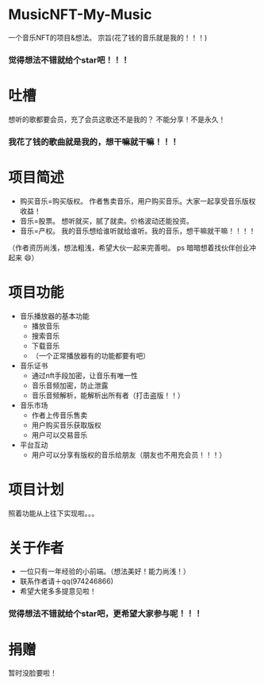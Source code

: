 # MusicNFT-My-Music
一个音乐NFT的项目&amp;想法。  宗旨(花了钱的音乐就是我的！！！)

### 觉得想法不错就给个star吧！！！

# 吐槽
想听的歌都要会员，充了会员这歌还不是我的？ 不能分享！不是永久！
### 我花了钱的歌曲就是我的，想干嘛就干嘛！！！

# 项目简述
  * 购买音乐=购买版权。 作者售卖音乐，用户购买音乐。大家一起享受音乐版权收益！
  * 音乐=股票。 想听就买，腻了就卖。价格波动还能投资。
  * 音乐=产权。 我的音乐想给谁听就给谁听。我的音乐，想干嘛就干嘛！！！！
 
（作者资历尚浅，想法粗浅，希望大伙一起来完善啦。
  ps 暗暗想着找伙伴创业冲起来 😄）

# 项目功能
  * 音乐播放器的基本功能
     * 播放音乐
     * 搜索音乐
     * 下载音乐
     * （一个正常播放器有的功能都要有吧）
  * 音乐证书
     * 通过nft手段加密，让音乐有唯一性
     * 音乐音频加密，防止泄露
     * 音乐音频解析，能解析出所有者（打击盗版！！）
  * 音乐市场
     * 作者上传音乐售卖
     * 用户购买音乐获取版权
     * 用户可以交易音乐
  * 平台互动
     * 用户可以分享有版权的音乐给朋友（朋友也不用充会员！！！）
 
# 项目计划
   照着功能从上往下实现啦。。。

# 关于作者
  * 一位只有一年经验的小前端。（想法美好！能力尚浅！）
  * 联系作者请＋qq(974246866)
  * 希望大佬多多提意见啦！
  ### 觉得想法不错就给个star吧，更希望大家参与呢！！！
  
# 捐赠
  暂时没脸要啦！
